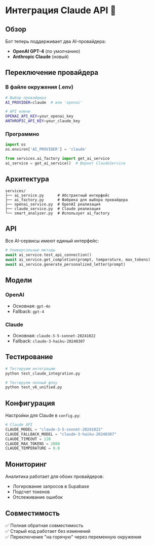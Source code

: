 # Интеграция Claude API 🤖

## Обзор

Бот теперь поддерживает два AI-провайдера:
- **OpenAI GPT-4** (по умолчанию)
- **Anthropic Claude** (новый)

## Переключение провайдера

### В файле окружения (.env)
```bash
# Выбор провайдера
AI_PROVIDER=claude  # или 'openai'

# API ключи
OPENAI_API_KEY=your_openai_key
ANTHROPIC_API_KEY=your_claude_key
```

### Программно
```python
import os
os.environ['AI_PROVIDER'] = 'claude'

from services.ai_factory import get_ai_service
ai_service = get_ai_service()  # Вернет ClaudeService
```

## Архитектура

```
services/
├── ai_service.py      # Абстрактный интерфейс
├── ai_factory.py      # Фабрика для выбора провайдера
├── openai_service.py  # OpenAI реализация
├── claude_service.py  # Claude реализация
└── smart_analyzer.py  # Использует ai_factory
```

## API

Все AI-сервисы имеют единый интерфейс:

```python
# Универсальные методы
await ai_service.test_api_connection()
await ai_service.get_completion(prompt, temperature, max_tokens)
await ai_service.generate_personalized_letter(prompt)
```

## Модели

### OpenAI
- Основная: `gpt-4o`
- Fallback: `gpt-4`

### Claude
- Основная: `claude-3-5-sonnet-20241022`
- Fallback: `claude-3-haiku-20240307`

## Тестирование

```bash
# Тестируем интеграцию
python test_claude_integration.py

# Тестируем полный флоу
python test_v6_unified.py
```

## Конфигурация

Настройки для Claude в `config.py`:

```python
# Claude API
CLAUDE_MODEL = "claude-3-5-sonnet-20241022"
CLAUDE_FALLBACK_MODEL = "claude-3-haiku-20240307"
CLAUDE_TIMEOUT = 120
CLAUDE_MAX_TOKENS = 2000
CLAUDE_TEMPERATURE = 0.8
```

## Мониторинг

Аналитика работает для обоих провайдеров:
- Логирование запросов в Supabase
- Подсчет токенов
- Отслеживание ошибок

## Совместимость

✅ Полная обратная совместимость  
✅ Старый код работает без изменений  
✅ Переключение "на горячую" через переменную окружения 